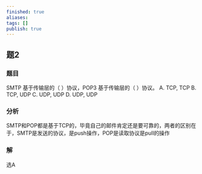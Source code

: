 ```yaml
---
finished: true
aliases: 
tags: []
publish: true
---
```

## 题2
### 题目
SMTP 基于传输层的（ ）协议，POP3 基于传输层的（ ）协议。
A. TCP, TCP B. TCP, UDP C. UDP, UDP D. UDP, UDP
### 分析
SMTP和POP都是基于TCP的，毕竟自己的邮件肯定还是要可靠的，两者的区别在于，SMTP是发送的协议，是push操作，POP是读取协议是pull的操作
### 解
选A
